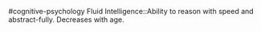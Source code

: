 #cognitive-psychology 
Fluid Intelligence::Ability to reason with speed and abstract-fully. Decreases with age.
<!--SR:!2024-04-07,1,230-->